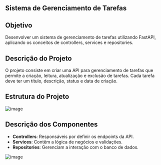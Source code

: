 ## Sistema de Gerenciamento de Tarefas 

## Objetivo

Desenvolver um sistema de gerenciamento de tarefas utilizando FastAPI, aplicando os conceitos de controllers, services e
repositories.

## Descrição do Projeto

O projeto consiste em criar uma API para gerenciamento de tarefas que permite a criação, leitura, atualização e exclusão
de tarefas. Cada tarefa deve ter um título, descrição, status e data de criação.

## Estrutura do Projeto

![image](https://github.com/arianeccdias/FastApi_Ari/assets/91470759/b20f5c29-5495-49f0-bd6b-90a1a7829b14)

## Descrição dos Componentes

- **Controllers**: Responsáveis por definir os endpoints da API.
- **Services**: Contêm a lógica de negócios e validações.
- **Repositories**: Gerenciam a interação com o banco de dados.

![image](https://github.com/arianeccdias/FastApi_Ari/assets/91470759/b5cfb1a3-4eff-4d05-8b8f-b963a9654641)





